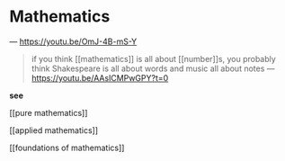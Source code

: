 # Mathematics

&mdash; <https://youtu.be/OmJ-4B-mS-Y>

> if you think [[mathematics]] is all about [[number]]s, you probably think Shakespeare is all about words and music all about notes &mdash; <https://youtu.be/AAsICMPwGPY?t=0>

**see**

[[pure mathematics]]

[[applied mathematics]]

[[foundations of mathematics]]
